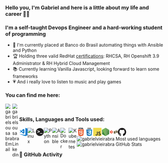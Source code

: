 ### Hello you, I'm Gabriel and here is a little about my life and career 🚀🚀

### I'm a self-taught Devops Engineer and a hard-working student of programming
- 🏢 I'm currently placed at Banco do Brasil automating things with Ansible and Python
- 🏆 Holding three valid RedHat [certifications][certs]: RHCSA, RH Openshift 3.9 Administrator & RH Hybrid Cloud Management
- 📚 Currently learning Vanilla Javascript, looking forward to learn some frameworks
- 💗 And i really love to listen to music and play games

### You can find me here:
[<img align="left" alt="gabrielsousabra Email" width="22px" src="https://www.flaticon.com/svg/static/icons/svg/281/281769.svg" />][email]
[<img align="left" alt="gabrielsousabra Linkedin" width="22px" src="https://cdn.worldvectorlogo.com/logos/linkedin-icon-2.svg" />][linkedin]

<br />

### Skills, Languages and Tools used:
<img align="left" alt="Visual Studio Code" width="26px" src="https://raw.githubusercontent.com/github/explore/80688e429a7d4ef2fca1e82350fe8e3517d3494d/topics/visual-studio-code/visual-studio-code.png" />
<img align="left" alt="Linux" width="26px" src="https://www.flaticon.com/svg/static/icons/svg/226/226772.svg" />
<img align="left" alt="Terminal" width="26px" src="https://raw.githubusercontent.com/github/explore/80688e429a7d4ef2fca1e82350fe8e3517d3494d/topics/terminal/terminal.png" />
<img align="left" alt="Python" width="26px" src="https://upload.wikimedia.org/wikipedia/commons/c/c3/Python-logo-notext.svg" />
<img align="left" alt="Ansible" width="26px" src="https://upload.wikimedia.org/wikipedia/commons/2/24/Ansible_logo.svg" />
<img align="left" alt="Docker" width="26px" src="https://www.flaticon.com/svg/static/icons/svg/919/919853.svg" />
<img align="left" alt="Kubernetes" width="26px" src="https://seeklogo.com/images/K/kubernetes-logo-3A67038EAB-seeklogo.com.png" />
<img align="left" alt="HTML5" width="26px" src="https://raw.githubusercontent.com/github/explore/80688e429a7d4ef2fca1e82350fe8e3517d3494d/topics/html/html.png" />
<img align="left" alt="CSS3" width="26px" src="https://raw.githubusercontent.com/github/explore/80688e429a7d4ef2fca1e82350fe8e3517d3494d/topics/css/css.png" />
<img align="left" alt="JavaScript" width="26px" src="https://raw.githubusercontent.com/github/explore/80688e429a7d4ef2fca1e82350fe8e3517d3494d/topics/javascript/javascript.png" />
<img align="left" alt="Node.js" width="26px" src="https://raw.githubusercontent.com/github/explore/80688e429a7d4ef2fca1e82350fe8e3517d3494d/topics/nodejs/nodejs.png" />
<img align="left" alt="Git" width="26px" src="https://raw.githubusercontent.com/github/explore/80688e429a7d4ef2fca1e82350fe8e3517d3494d/topics/git/git.png" />
<img align="left" alt="GitHub" width="26px" src="https://raw.githubusercontent.com/github/explore/78df643247d429f6cc873026c0622819ad797942/topics/github/github.png" />
<br />

<img align="left" alt="gabrielvieirabra Most used languages" src="https://github-readme-stats.codestackr.vercel.app/api/top-langs/?username=gabrielvieirabra&show_icons=true&hide_border=true&theme=dracula" />

<img align="left" alt="gabrielvieirabra GitHub Stats" src="https://github-readme-stats.codestackr.vercel.app/api?username=gabrielvieirabra&show_icons=true&hide_border=true&theme=dracula&count_private=true" />

<br />
<br />

### 🔷 GitHub Activity
  
<!--START_SECTION:activity-->
<!--END_SECTION:activity-->

<br />
<br />

[linkedin]: https://www.linkedin.com/in/gabrielsousabra/
[email]: gabrielsousabra@gmail.com
[certs]: https://rhtapps.redhat.com/verify?certId=190-190-090 